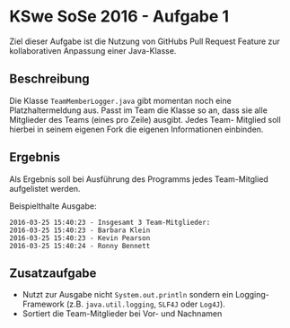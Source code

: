 # KSwe SoSe 2016 - Aufgabe 1

Ziel dieser Aufgabe ist die Nutzung von GitHubs Pull Request
Feature zur kollaborativen Anpassung einer Java-Klasse.

## Beschreibung

Die Klasse `TeamMemberLogger.java` gibt momentan noch eine
Platzhaltermeldung aus. Passt im Team die Klasse so an, dass sie
alle Mitglieder des Teams (eines pro Zeile) ausgibt. Jedes Team-
Mitglied soll hierbei in seinem eigenen Fork die eigenen
Informationen einbinden.

## Ergebnis

Als Ergebnis soll bei Ausführung des Programms jedes Team-Mitglied
aufgelistet werden.

Beispielthalte Ausgabe:

```
2016-03-25 15:40:23 - Insgesamt 3 Team-Mitglieder:
2016-03-25 15:40:23 - Barbara Klein
2016-03-25 15:40:23 - Kevin Pearson
2016-03-25 15:40:24 - Ronny Bennett
```

## Zusatzaufgabe

* Nutzt zur Ausgabe nicht `System.out.println` sondern ein
Logging-Framework (z.B. `java.util.logging`, `SLF4J` oder
`Log4J`).
* Sortiert die Team-Mitglieder bei Vor- und Nachnamen
